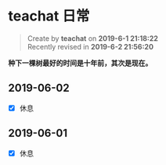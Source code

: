 teachat 日常
===

> Create by **teachat** on **2019-6-1 21:18:22**  
> Recently revised in **2019-6-2 21:56:20**

**种下一棵树最好的时间是十年前，其次是现在。**


## 2019-06-02

- [x] 休息

## 2019-06-01

- [x] 休息


